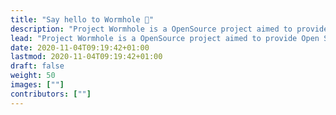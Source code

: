 ```yaml
---
title: "Say hello to Wormhole 👋"
description: "Project Wormhole is a OpenSource project aimed to provide Open Standard allows people on different Apps to communicate with each other by secure, fast, and reliable protocol."
lead: "Project Wormhole is a OpenSource project aimed to provide Open Standard allows people on different Apps to communicate with each other by secure, fast, and reliable protocol."
date: 2020-11-04T09:19:42+01:00
lastmod: 2020-11-04T09:19:42+01:00
draft: false
weight: 50
images: [""]
contributors: [""]
---
```

